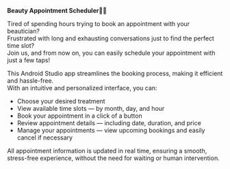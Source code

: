 **Beauty Appointment Scheduler💅🏼**

Tired of spending hours trying to book an appointment with your beautician? <br>
Frustrated with long and exhausting conversations just to find the perfect time slot? <br>
Join us, and from now on, you can easily schedule your appointment with just a few taps!

This Android Studio app streamlines the booking process, making it efficient and hassle-free. <br>
With an intuitive and personalized interface, you can:

-	Choose your desired treatment
-	View available time slots — by month, day, and hour
-	Book your appointment in a click of a button
-	Review appointment details — including date, duration, and price
-	Manage your appointments — view upcoming bookings and easily cancel if necessary

All appointment information is updated in real time, ensuring a smooth, stress-free experience, 
without the need for waiting or human intervention.
